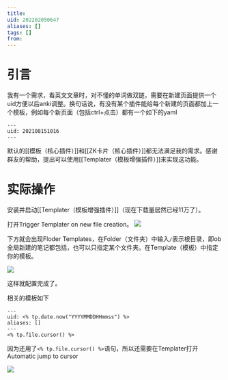 ```yaml
---
title: 
uid: 202202050647
aliases: []
tags: []
from: 
---
```


# 引言
我有一个需求，看英文文章时，对不懂的单词做双链，需要在新建页面提供一个uid方便以后anki调整。换句话说，有没有某个插件能给每个新建的页面都加上一个模板，例如每个新页面（包括ctrl+点击）都有一个如下的yaml

```
---
uid: 202108151016
---
```

默认的[[模板（核心插件）]]和[[ZK卡片（核心插件）]]都无法满足我的需求。感谢群友的帮助，提出可以使用[[Templater（模板增强插件）]]来实现这功能。

# 实际操作
安装并启动[[Templater（模板增强插件）]]（现在下载量居然已经11万了）。

打开Trigger Templater on new file  creation。
![](https://gitee.com/cyddgi/picture-store/raw/master/img/20220205065535.png)

下方就会出现Floder Templates，在Folder（文件夹）中输入`/`表示根目录，即ob全局新建的笔记都包括，也可以只指定某个文件夹。在Template（模板）中指定你的模板。

![](https://gitee.com/cyddgi/picture-store/raw/master/img/20220205065701.png)

这样就配置完成了。

相关的模板如下
```
---
uid: <% tp.date.now("YYYYMMDDHHmmss") %>
aliases: []
---
<% tp.file.cursor() %>
```

因为还用了`<% tp.file.cursor() %>`语句，所以还需要在Templater打开Automatic jump to cursor

![](https://gitee.com/cyddgi/picture-store/raw/master/img/20220205072153.png)